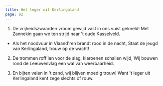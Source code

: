 ```yaml
---
title: Het leger uit Kerlingaland
page: 92
---
```


1. De vrijheidszwaarden vroom gewijd
vast in ons vuist gekneld!
Met Zannekin gaan we ten strijd
naar 't oude Kasselveld.


- Als het noodvuur in Vlaand'ren brandt
rood in de nacht,
Staat de jeugd van Kerlingaland,
trouw op de wacht!


2. De trommen roff'len voor de slag,
klaroenen schallen wijd,
Wij bouwen rond de Leeuwenvlag
een wal van weerbaarheid.


3. En bijten velen in 't zand,
wij blijven moedig trouw!
Want 't leger uit Kerlingaland
kent zege slechts of rouw.